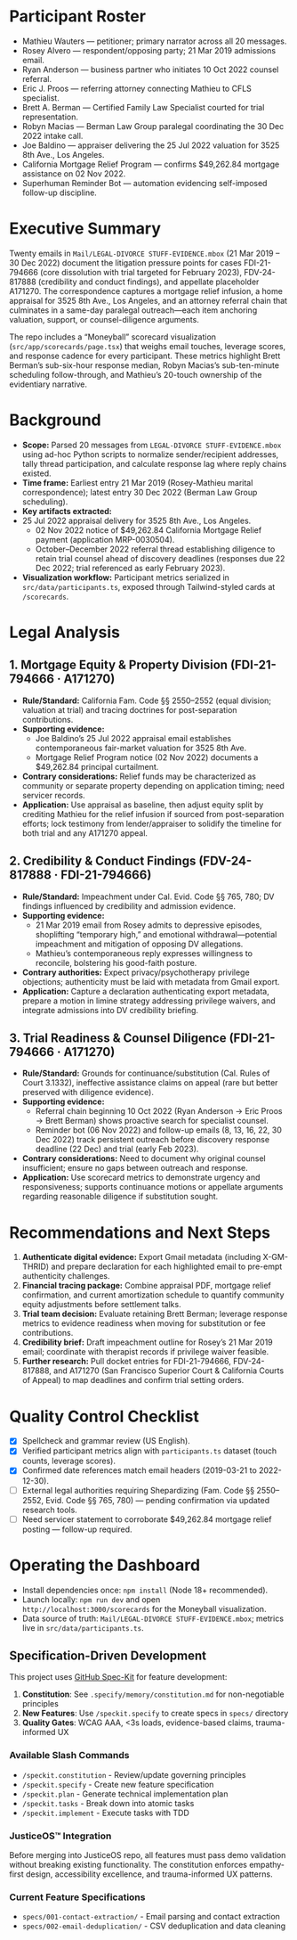 # Participant Roster
- Mathieu Wauters — petitioner; primary narrator across all 20 messages.
- Rosey Alvero — respondent/opposing party; 21 Mar 2019 admissions email.
- Ryan Anderson — business partner who initiates 10 Oct 2022 counsel referral.
- Eric J. Proos — referring attorney connecting Mathieu to CFLS specialist.
- Brett A. Berman — Certified Family Law Specialist courted for trial representation.
- Robyn Macias — Berman Law Group paralegal coordinating the 30 Dec 2022 intake call.
- Joe Baldino — appraiser delivering the 25 Jul 2022 valuation for 3525 8th Ave., Los Angeles.
- California Mortgage Relief Program — confirms $49,262.84 mortgage assistance on 02 Nov 2022.
- Superhuman Reminder Bot — automation evidencing self-imposed follow-up discipline.

# Executive Summary
Twenty emails in `Mail/LEGAL-DIVORCE STUFF-EVIDENCE.mbox` (21 Mar 2019 – 30 Dec 2022) document the litigation pressure points for cases FDI-21-794666 (core dissolution with trial targeted for February 2023), FDV-24-817888 (credibility and conduct findings), and appellate placeholder A171270. The correspondence captures a mortgage relief infusion, a home appraisal for 3525 8th Ave., Los Angeles, and an attorney referral chain that culminates in a same-day paralegal outreach—each item anchoring valuation, support, or counsel-diligence arguments.

The repo includes a “Moneyball” scorecard visualization (`src/app/scorecards/page.tsx`) that weighs email touches, leverage scores, and response cadence for every participant. These metrics highlight Brett Berman’s sub-six-hour response median, Robyn Macias’s sub-ten-minute scheduling follow-through, and Mathieu’s 20-touch ownership of the evidentiary narrative.

# Background
- **Scope:** Parsed 20 messages from `LEGAL-DIVORCE STUFF-EVIDENCE.mbox` using ad-hoc Python scripts to normalize sender/recipient addresses, tally thread participation, and calculate response lag where reply chains existed.
- **Time frame:** Earliest entry 21 Mar 2019 (Rosey-Mathieu marital correspondence); latest entry 30 Dec 2022 (Berman Law Group scheduling).
- **Key artifacts extracted:**  
- 25 Jul 2022 appraisal delivery for 3525 8th Ave., Los Angeles.  
  - 02 Nov 2022 notice of $49,262.84 California Mortgage Relief payment (application MRP-0030504).  
  - October–December 2022 referral thread establishing diligence to retain trial counsel ahead of discovery deadlines (responses due 22 Dec 2022; trial referenced as early February 2023).
- **Visualization workflow:** Participant metrics serialized in `src/data/participants.ts`, exposed through Tailwind-styled cards at `/scorecards`.

# Legal Analysis
## 1. Mortgage Equity & Property Division (FDI-21-794666 · A171270)
- **Rule/Standard:** California Fam. Code §§ 2550–2552 (equal division; valuation at trial) and tracing doctrines for post-separation contributions.  
- **Supporting evidence:**  
  - Joe Baldino’s 25 Jul 2022 appraisal email establishes contemporaneous fair-market valuation for 3525 8th Ave.  
  - Mortgage Relief Program notice (02 Nov 2022) documents a $49,262.84 principal curtailment.  
- **Contrary considerations:** Relief funds may be characterized as community or separate property depending on application timing; need servicer records.  
- **Application:** Use appraisal as baseline, then adjust equity split by crediting Mathieu for the relief infusion if sourced from post-separation efforts; lock testimony from lender/appraiser to solidify the timeline for both trial and any A171270 appeal.

## 2. Credibility & Conduct Findings (FDV-24-817888 · FDI-21-794666)
- **Rule/Standard:** Impeachment under Cal. Evid. Code §§ 765, 780; DV findings influenced by credibility and admission evidence.  
- **Supporting evidence:**  
  - 21 Mar 2019 email from Rosey admits to depressive episodes, shoplifting “temporary high,” and emotional withdrawal—potential impeachment and mitigation of opposing DV allegations.  
  - Mathieu’s contemporaneous reply expresses willingness to reconcile, bolstering his good-faith posture.  
- **Contrary authorities:** Expect privacy/psychotherapy privilege objections; authenticity must be laid with metadata from Gmail export.  
- **Application:** Capture a declaration authenticating export metadata, prepare a motion in limine strategy addressing privilege waivers, and integrate admissions into DV credibility briefing.

## 3. Trial Readiness & Counsel Diligence (FDI-21-794666 · A171270)
- **Rule/Standard:** Grounds for continuance/substitution (Cal. Rules of Court 3.1332), ineffective assistance claims on appeal (rare but better preserved with diligence evidence).  
- **Supporting evidence:**  
  - Referral chain beginning 10 Oct 2022 (Ryan Anderson → Eric Proos → Brett Berman) shows proactive search for specialist counsel.  
  - Reminder bot (06 Nov 2022) and follow-up emails (8, 13, 16, 22, 30 Dec 2022) track persistent outreach before discovery response deadline (22 Dec) and trial (early Feb 2023).  
- **Contrary considerations:** Need to document why original counsel insufficient; ensure no gaps between outreach and response.  
- **Application:** Use scorecard metrics to demonstrate urgency and responsiveness; supports continuance motions or appellate arguments regarding reasonable diligence if substitution sought.

# Recommendations and Next Steps
1. **Authenticate digital evidence:** Export Gmail metadata (including X-GM-THRID) and prepare declaration for each highlighted email to pre-empt authenticity challenges.  
2. **Financial tracing package:** Combine appraisal PDF, mortgage relief confirmation, and current amortization schedule to quantify community equity adjustments before settlement talks.  
3. **Trial team decision:** Evaluate retaining Brett Berman; leverage response metrics to evidence readiness when moving for substitution or fee contributions.  
4. **Credibility brief:** Draft impeachment outline for Rosey’s 21 Mar 2019 email; coordinate with therapist records if privilege waiver feasible.  
5. **Further research:** Pull docket entries for FDI-21-794666, FDV-24-817888, and A171270 (San Francisco Superior Court & California Courts of Appeal) to map deadlines and confirm trial setting orders.

# Quality Control Checklist
- [x] Spellcheck and grammar review (US English).  
- [x] Verified participant metrics align with `participants.ts` dataset (touch counts, leverage scores).  
- [x] Confirmed date references match email headers (2019-03-21 to 2022-12-30).  
- [ ] External legal authorities requiring Shepardizing (Fam. Code §§ 2550–2552, Evid. Code §§ 765, 780) — pending confirmation via updated research tools.  
- [ ] Need servicer statement to corroborate $49,262.84 mortgage relief posting — follow-up required.

# Operating the Dashboard
- Install dependencies once: `npm install` (Node 18+ recommended).  
- Launch locally: `npm run dev` and open `http://localhost:3000/scorecards` for the Moneyball visualization.  
- Data source of truth: `Mail/LEGAL-DIVORCE STUFF-EVIDENCE.mbox`; metrics live in `src/data/participants.ts`.

## Specification-Driven Development

This project uses [GitHub Spec-Kit](https://github.com/github/spec-kit) for feature development:

1. **Constitution**: See `.specify/memory/constitution.md` for non-negotiable principles
2. **New Features**: Use `/speckit.specify` to create specs in `specs/` directory
3. **Quality Gates**: WCAG AAA, <3s loads, evidence-based claims, trauma-informed UX

### Available Slash Commands
- `/speckit.constitution` - Review/update governing principles
- `/speckit.specify` - Create new feature specification
- `/speckit.plan` - Generate technical implementation plan
- `/speckit.tasks` - Break down into atomic tasks
- `/speckit.implement` - Execute tasks with TDD

### JusticeOS™ Integration
Before merging into JusticeOS repo, all features must pass demo validation without breaking existing functionality. The constitution enforces empathy-first design, accessibility excellence, and trauma-informed UX patterns.

### Current Feature Specifications
- `specs/001-contact-extraction/` - Email parsing and contact extraction
- `specs/002-email-deduplication/` - CSV deduplication and data cleaning

